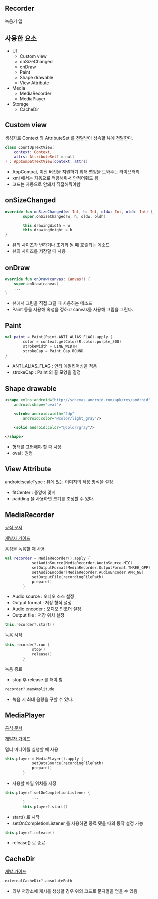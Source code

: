 ## Recorder
녹음기 앱

## 사용한 요소
- UI
    - Custom view
    - onSizeChanged
    - onDraw
    - Paint
    - Shape drawable
    - View Attribute
- Media
    - MediaRecorder
    - MediaPlayer
- Storage
    - CacheDir
    
## Custom view
생성자로 Context 와 AttributeSet 를 전달받아 상속할 뷰에 전달한다.
```kotlin
class CountUpTextView(
    context: Context,
    attrs: AttributeSet? = null
) : AppCompatTextView(context, attrs)
```
- AppCompat, 이전 버전을 지원하기 위해 맵핑을 도와주는 라이브러리
- xml 에서는 자동으로 적용해줘서 안적어줘도 됨
- 코드는 자동으로 안돼서 직접해줘야함


## onSizeChanged
```kotlin
override fun onSizeChanged(w: Int, h: Int, oldw: Int, oldh: Int) {
        super.onSizeChanged(w, h, oldw, oldh)

        this.drawingWidth = w
        this.drawingHeight = h
}
```
- 뷰의 사이즈가 변하거나 초기화 될 때 호출되는 메소드
- 뷰의 사이즈를 저장할 때 사용

## onDraw
```kotlin
override fun onDraw(canvas: Canvas?) {
    super.onDraw(canvas)
    ...
}
```
- 뷰에서 그림을 직접 그릴 때 사용하는 메소드
- Paint 등을 사용해 속성을 정하고 canvas를 사용해 그림을 그린다.

## Paint
```kotlin
val paint = Paint(Paint.ANTI_ALIAS_FLAG).apply {
        color = context.getColor(R.color.purple_500)
        strokeWidth = LINE_WIDTH
        strokeCap = Paint.Cap.ROUND
}
```
- ANTI_ALIAS_FLAG : 안티 에일리어싱을 적용
- strokeCap : Paint 의 끝 모양을 결정

## Shape drawable
```xml
<shape xmlns:android="http://schemas.android.com/apk/res/android"
    android:shape="oval">

    <stroke android:width="2dp"
        android:color="@color/light_gray"/>

    <solid android:color="@color/gray"/>

</shape>
```
- 형태를 표현해야 할 때 사용
- oval : 원형

## View Attribute
android:scaleType : 뷰에 있는 이미지의 적용 방식을 설정
- fitCenter : 중앙에 맞게
- padding 을 사용하면 크기를 조정할 수 있다.

## MediaRecorder
[공식 문서](https://developer.android.com/reference/android/media/MediaRecorder?hl=ko)

[개발자 가이드](https://developer.android.com/guide/topics/media/mediarecorder?hl=ko)

음성을 녹음할 때 사용
```kotlin
val recorder = MediaRecorder().apply {
            setAudioSource(MediaRecorder.AudioSource.MIC)
            setOutputFormat(MediaRecorder.OutputFormat.THREE_GPP)
            setAudioEncoder(MediaRecorder.AudioEncoder.AMR_NB)
            setOutputFile(recordingFilePath)
            prepare()
        }
```
- Audio source : 오디오 소스 설정
- Output format : 저장 형식 설정
- Audio encoder : 오디오 인코더 설정
- Output file : 저장 위치 설정

```kotlin
this.recorder?.start()
```
녹음 시작

```kotlin
this.recorder?.run {
            stop()
            release()
        }
```
녹음 종료
- stop 후 release 를 해야 함

```kotlin
recorder?.maxAmplitude
```
- 녹음 시 최대 음량을 구할 수 있다.

## MediaPlayer
[공식 문서](https://developer.android.com/reference/android/media/MediaPlayer?hl=ko)

[개발자 가이드](https://developer.android.com/guide/topics/media/mediaplayer?hl=ko)

멀티 미디어를 실행할 때 사용
```kotlin
this.player = MediaPlayer().apply {
            setDataSource(recordingFilePath)
            prepare()
        }
```
- 사용할 파일 위치를 지정

```kotlin
this.player?.setOnCompletionListener {
            ...
        }
        this.player?.start()
```
- start() 로 시작
- setOnCompletionListener 를 사용하면 종료 됐을 때의 동작 설정 가능

```kotlin
this.player?.release()
```
- release() 로 종료
## CacheDir
[개발 가이드](https://developer.android.com/training/data-storage/app-specific#external-cache-create)

```kotlin
externalCacheDir?.absolutePath
```
- 외부 저장소에 캐시를 생성할 경우 위의 코드로 문자열을 얻을 수 있음
